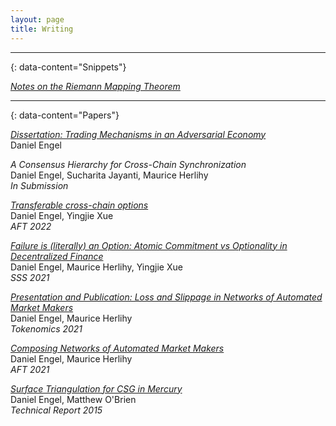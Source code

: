 ```yaml
---
layout: page
title: Writing
---
```


---
{: data-content="Snippets"}


*<a href="https://drive.google.com/file/d/1u4Qdb_a4eVOX07gMIqUTtN6ibAmuJGj2/view?usp=share_link"> Notes on the Riemann Mapping Theorem </a>*

---
{: data-content="Papers"}

*<a href="https://repository.library.brown.edu/studio/item/bdr:f4dafjdd/"> Dissertation: Trading Mechanisms in an Adversarial Economy </a>*
<br> Daniel Engel

*A Consensus Hierarchy for Cross-Chain Synchronization*
<br> Daniel Engel, Sucharita Jayanti, Maurice Herlihy
<br> *In Submission*

*<a href="https://arxiv.org/abs/2205.02971"> Transferable cross-chain options </a>*
<br> Daniel Engel, Yingjie Xue
<br> *AFT 2022*

*<a href="https://arxiv.org/abs/2109.12167"> Failure is (literally) an Option: Atomic Commitment vs Optionality in Decentralized Finance </a>*
<br> Daniel Engel, Maurice Herlihy, Yingjie Xue
<br> *SSS 2021*

*<a href="https://arxiv.org/abs/2110.09872"> Presentation and Publication: Loss and Slippage in Networks of Automated Market Makers </a>*
<br> Daniel Engel, Maurice Herlihy 
<br> *Tokenomics 2021*

*<a href="https://arxiv.org/abs/2106.00083"> Composing Networks of Automated Market Makers </a>*
<br> Daniel Engel, Maurice Herlihy 
<br> *AFT 2021*

*<a href="https://www.osti.gov/biblio/1236744/"> Surface Triangulation for CSG in Mercury </a>*
<br> Daniel Engel, Matthew O'Brien
<br> *Technical Report 2015*